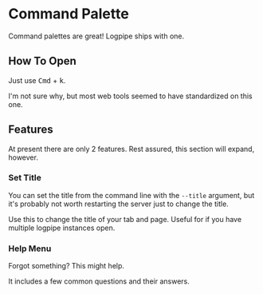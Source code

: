 # Command Palette

Command palettes are great! Logpipe ships with one.

## How To Open

Just use <kbd>Cmd</kbd> + <kbd>k</kbd>. 

I'm not sure why, but most web tools seemed to have standardized on this one.

## Features

At present there are only 2 features. Rest assured, this section will expand, however.

### Set Title

You can set the title from the command line with the `--title` argument, but it's probably not worth restarting the server just to change the title.

Use this to change the title of your tab and page. Useful for if you have multiple logpipe instances open.

### Help Menu

Forgot something? This might help.

It includes a few common questions and their answers.